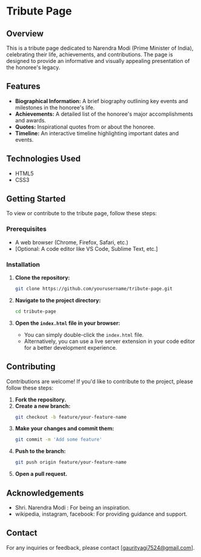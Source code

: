 # Tribute Page

## Overview

This is a tribute page dedicated to Narendra Modi (Prime Minister of India), celebrating their life, achievements, and contributions.
The page is designed to provide an informative and visually appealing presentation of the honoree's legacy.

## Features

- **Biographical Information:** A brief biography outlining key events and milestones in the honoree's life.
- **Achievements:** A detailed list of the honoree's major accomplishments and awards.
- **Quotes:** Inspirational quotes from or about the honoree.
- **Timeline:** An interactive timeline highlighting important dates and events.

## Technologies Used

- HTML5
- CSS3

## Getting Started

To view or contribute to the tribute page, follow these steps:

### Prerequisites

- A web browser (Chrome, Firefox, Safari, etc.)
- [Optional: A code editor like VS Code, Sublime Text, etc.]

### Installation

1. **Clone the repository:**
   ```bash
   git clone https://github.com/yourusername/tribute-page.git
   ```

2. **Navigate to the project directory:**
   ```bash
   cd tribute-page
   ```

3. **Open the `index.html` file in your browser:**
   - You can simply double-click the `index.html` file.
   - Alternatively, you can use a live server extension in your code editor for a better development experience.

## Contributing

Contributions are welcome! If you'd like to contribute to the project, please follow these steps:

1. **Fork the repository.**
2. **Create a new branch:**
   ```bash
   git checkout -b feature/your-feature-name
   ```
3. **Make your changes and commit them:**
   ```bash
   git commit -m 'Add some feature'
   ```
4. **Push to the branch:**
   ```bash
   git push origin feature/your-feature-name
   ```
5. **Open a pull request.**

## Acknowledgements

- Shri. Narendra Modi : For being an inspiration.
- wikipedia, instagram, facebook: For providing guidance and support.

## Contact

For any inquiries or feedback, please contact [gaurityagi7524@gmail.com].

```
